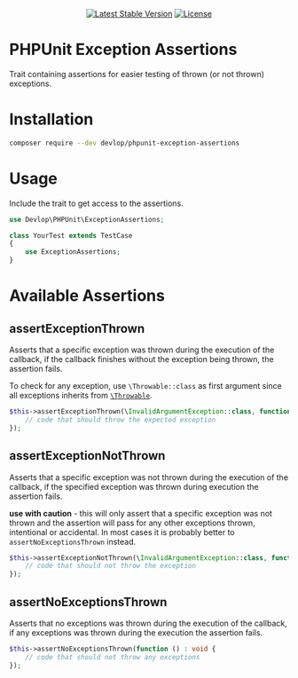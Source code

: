 <p align="center">
    <a href="https://packagist.org/packages/devlop/phpunit-exception-assertions"><img src="https://img.shields.io/packagist/v/devlop/phpunit-exception-assertions" alt="Latest Stable Version"></a>
    <a href="https://github.com/devlop/phpunit-exception-assertions/blob/master/LICENSE.md"><img src="https://img.shields.io/packagist/l/devlop/phpunit-exception-assertions" alt="License"></a>
</p>

# PHPUnit Exception Assertions

Trait containing assertions for easier testing of thrown (or not thrown) exceptions.

# Installation

```bash
composer require --dev devlop/phpunit-exception-assertions
```

# Usage

Include the trait to get access to the assertions.

```php
use Devlop\PHPUnit\ExceptionAssertions;

class YourTest extends TestCase
{
    use ExceptionAssertions;
}
```

# Available Assertions

## assertExceptionThrown

Asserts that a specific exception was thrown during the execution of the callback,
if the callback finishes without the exception being thrown, the assertion fails.

To check for any exception, use `\Throwable::class` as first argument since all exceptions inherits from [`\Throwable`](https://www.php.net/manual/en/class.throwable.php).

```php
$this->assertExceptionThrown(\InvalidArgumentException::class, function () : void {
    // code that should throw the expected exception
});
```

## assertExceptionNotThrown

Asserts that a specific exception was not thrown during the execution of the callback,
if the specified exception was thrown during execution the assertion fails.

**use with caution** - this will only assert that a specific exception was not thrown and
the assertion will pass for any other exceptions thrown, intentional or accidental.
In most cases it is probably better to `assertNoExceptionsThrown` instead.

```php
$this->assertExceptionNotThrown(\InvalidArgumentException::class, function () : void {
    // code that should not throw the exception
});
```

## assertNoExceptionsThrown

Asserts that no exceptions was thrown during the execution of the callback,
if any exceptions was thrown during the execution the assertion fails.

```php
$this->assertNoExceptionsThrown(function () : void {
    // code that should not throw any exceptions
});
```
